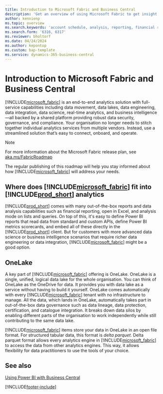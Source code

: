 ```yaml
---
title: Introduction to Microsoft Fabric and Business Central
description: 'Get an overview of using Microsoft Fabric to get insight, business intelligence, and KPIs from your Business Central data.'
author: kennienp
ms.topic: overview
ms.search.keywords: 'account schedule, analysis, reporting, financial report, business intelligence, KPI'
ms.search.form: '6316, 6317'
ms.reviewer: bholtorf
ms.date: 04/24/2024
ms.author: kepontop
ms.custom: bap-template
ms.service: dynamics-365-business-central
---
```

# <a name="introduction-to-microsoft-fabric-and-business-central"></a>Introduction to Microsoft Fabric and Business Central

[!INCLUDE[microsoft_fabric](includes/microsoft_fabric.md)] is an end-to-end analytics solution with full-service capabilities including data movement, data lakes, data engineering, data integration, data science, real-time analytics, and business intelligence&mdash;all backed by a shared platform providing robust data security, governance, and compliance. Your organisation no longer needs to stitch together individual analytics services from multiple vendors. Instead, use a streamlined solution that’s easy to connect, onboard, and operate.

> [!NOTE]
> For more information about the Microsoft Fabric release plan, see [aka.ms/FabricRoadmap](https://aka.ms/FabricRoadmap)
> 
> The regular publishing of this roadmap will help you stay informed about how [!INCLUDE[microsoft_fabric](includes/microsoft_fabric.md)] will address your needs.

## <a name="where-does--fit-into-includeprod_short-analytics"></a>Where does [!INCLUDE[microsoft_fabric](includes/microsoft_fabric.md)] fit into [!INCLUDE[prod_short](includes/prod_short.md)] analytics

[!INCLUDE[prod_short](includes/prod_short.md)] comes with many out-of-the-box reports and data analysis capabilities such as financial reporting, open in Excel, and analysis mode on lists and queries. On top of this, it's easy to define Power BI reports that read data from standard and custom APIs, define Power BI metrics scorecards, and embed all of these directly in the [!INCLUDE[prod_short](includes/prod_short.md)] client. But for customers with more advanced data science or business intelligence scenarios that require richer data engineering or data integration, [!INCLUDE[microsoft_fabric](includes/microsoft_fabric.md)] might be a good option. 

## <a name="onelake"></a>OneLake

A key part of [!INCLUDE[microsoft_fabric](includes/microsoft_fabric.md)] offering is OneLake. OneLake is a single, unified, logical data lake for the whole organisation. You can think of OneLake as the OneDrive for data. It provides you with data lake as a service without having to build it yourself. OneLake comes automatically with every [!INCLUDE[microsoft_fabric](includes/microsoft_fabric.md)] tenant with no infrastructure to manage. All the data, which lands in OneLake, automatically takes part in out-of-the-box data governance such as data lineage, data protection, certification, and catalogue integration. It breaks down data silos by enabling different parts of the organisation to work independently while still contributing to the same data lake.

[!INCLUDE[microsoft_fabric](includes/microsoft_fabric.md)] items store your data in OneLake in an open file format. For structured tabular data, this format is *delta parquet*. Delta parquet format allows every analytics engine in [!INCLUDE[microsoft_fabric](includes/microsoft_fabric.md)] to access the data from other analytics engines. This way, it allows flexibility for data practitioners to use the tools of your choice.


## <a name="see-also"></a>See also
[Using Power BI with Business Central](admin-powerbi.md)   

[!INCLUDE[footer-include](includes/footer-banner.md)]
